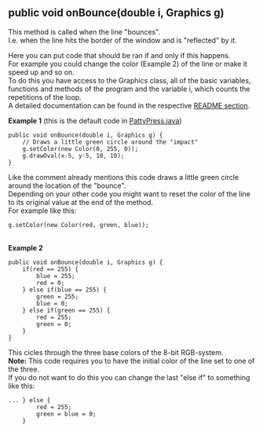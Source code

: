 ## public void onBounce(double i, Graphics g)  
This method is called when the line "bounces".  
I.e. when the line hits the border of the window and is "reflected" by it.

Here you can put code that should be ran if and only if this happens.  
For example you could change the color (Example 2) of the line or make it speed up and so on.  
To do this you have access to the Graphics class, all of the basic variables, functions and methods of the program and the variable i, which counts the repetitions of the loop.  
A detailed documentation can be found in the respective [README section](/README.md#3-documentation).  

**Example 1** (this is the default code in [PattyPress.java](/src/PattyPress.java))  
~~~
public void onBounce(double i, Graphics g) {
    // Draws a little green circle around the "impact"
    g.setColor(new Color(0, 255, 0));
    g.drawOval(x-5, y-5, 10, 10);
}
~~~
Like the comment already mentions this code draws a little green circle around the location of the "bounce".  
Depending on your other code you might want to reset the color of the line to its original value at the end of the method.  
For example like this:
~~~
g.setColor(new Color(red, green, blue));
~~~

&nbsp;  
**Example 2**
~~~
public void onBounce(double i, Graphics g) {
    if(red == 255) {
        blue = 255;
        red = 0;
    } else if(blue == 255) {
        green = 255;
        blue = 0;
    } else if(green == 255) {
        red = 255;
        green = 0;
    }
}
~~~
This cicles through the three base colors of the 8-bit RGB-system.  
**Note:** This code requires you to have the initial color of the line set to one of the three.  
If you do not want to do this you can change the last "else if" to something like this:
~~~
... } else {
        red = 255;
        green = blue = 0;
    }
~~~